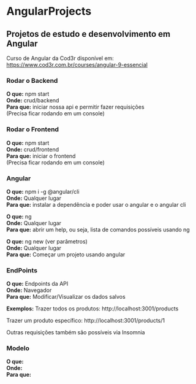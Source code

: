 # AngularProjects
## Projetos de estudo e desenvolvimento em Angular
Curso de Angular da Cod3r disponível em: https://www.cod3r.com.br/courses/angular-9-essencial

### Rodar o Backend
<strong>O que:</strong> npm start </br>
<strong>Onde:</strong> crud/backend </br>
<strong>Para que:</strong> iniciar nossa api e permitir fazer requisições </br>
(Precisa ficar rodando em um console) </br>

### Rodar o Frontend
<strong>O que:</strong> npm start </br>
<strong>Onde:</strong> crud/frontend </br>
<strong>Para que:</strong> iniciar o frontend </br>
(Precisa ficar rodando em um console) </br>

### Angular
<strong>O que:</strong> npm i -g @angular/cli </br>
<strong>Onde:</strong> Qualquer lugar </br>
<strong>Para que:</strong> instalar a dependência e poder usar o angular e o angular cli </br>

<strong>O que:</strong> ng </br>
<strong>Onde:</strong> Qualquer lugar </br>
<strong>Para que:</strong> abrir um help, ou seja, lista de comandos possíveis usando ng </br>

<strong>O que:</strong> ng new (ver parâmetros) </br>
<strong>Onde:</strong> Qualquer lugar </br>
<strong>Para que:</strong> Começar um projeto usando angular </br>

### EndPoints
<strong>O que:</strong> Endpoints da API</br>
<strong>Onde:</strong> Navegador </br>
<strong>Para que:</strong> Modificar/Visualizar os dados salvos</br>

<strong>Exemplos:</strong>
Trazer todos os produtos:
http://localhost:3001/products

Trazer um produto específico:
http://localhost:3001/products/1

Outras requisições também são possíveis via Insomnia

### Modelo
<strong>O que:</strong></br>
<strong>Onde:</strong></br>
<strong>Para que:</strong></br>